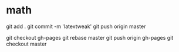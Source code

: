 # math

git add .
git commit -m 'latextweak'
git push origin master

git checkout gh-pages
git rebase master
git push origin gh-pages
git checkout master
